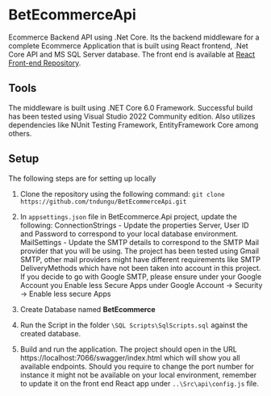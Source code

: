 # BetEcommerceApi

Ecommerce Backend API using .Net Core. 
Its the backend middleware for a complete Ecommerce Application that is built using React frontend, .Net Core API and MS SQL Server database. The front end is available at [React Front-end Repository](https://github.com/tndungu/betecommerceapp.git).

## Tools
The middleware is built using .NET Core 6.0 Framework. Successful build has been tested using Visual Studio 2022 Community edition. Also utilizes dependencies like NUnit Testing Framework, EntityFramework Core among others.

## Setup
The following steps are for setting up locally
1. Clone the repository using the following command:
  `git clone https://github.com/tndungu/BetEcommerceApi.git`
2. In `appsettings.json` file in BetEcommerce.Api project, update the following:
  ConnectionStrings - Update the properties Server, User ID and Password to correspond to your local database environment.
  MailSettings - Update the SMTP details to correspond to the SMTP Mail provider that you will be using. The project has been tested using Gmail SMTP, other mail providers might
  have different requirements like SMTP DeliveryMethods which have not been taken into account in this project. If you decide to go with Google SMTP, please ensure under your
  Google Account you Enable less Secure Apps under Google Account -> Security -> Enable less secure Apps
  
3. Create Database named **BetEcommerce**
4. Run the Script in the folder `\SQL Scripts\SqlScripts.sql` against the created database.
  5. Build and run the application. The project should open in the URL https://localhost:7066/swagger/index.html which will show you all available endpoints. Should you require to    change the port number for instance it might not be available on your local environment, remember to update it on the front end React app under `..\Src\api\config.js` file.

